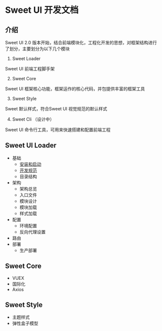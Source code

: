 # Sweet UI 开发文档

## 介绍
Sweet UI 2.0 版本开始，结合前端模块化，工程化开发的思想，对框架结构进行了划分，主要划分为以下几个模块

1. Sweet Loader

Sweet UI 前端工程脚手架

2. Sweet Core

Sweet UI 框架核心功能，框架运作的核心代码，并包提供丰富的框架工具

3. Sweet Style

Sweet 默认样式，符合Sweet UI 视觉规范的默认样式

4. Sweet Cli （设计中）

Sweet UI 命令行工具，可用来快速搭建和配置前端工程

## Sweet UI Loader

- 基础
    - [安装和启动](loader/start.md)
    - [开发规范](loader/norms.md)
    - 目录结构
- 架构
    - 架构总览
    - 入口文件
    - 模块设计
    - 模块加载
    - 样式加载
- 配置
    - 环境配置
    - 反向代理设置
- 路由
- 部署
    - 生产部署

## Sweet Core

- VUEX
- 国际化
- Axios

## Sweet Style

- 主题样式
- 弹性盒子模型


